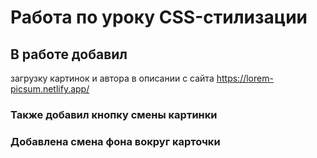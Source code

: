 # Работа по уроку CSS-стилизации

## В работе добавил
загрузку картинок и автора в описании с сайта https://lorem-picsum.netlify.app/

### Также добавил кнопку смены картинки

### Добавлена смена фона вокруг карточки
